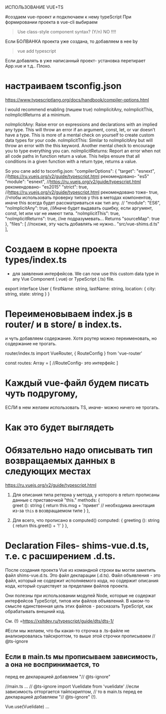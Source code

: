 ИСПОЛЬЗОВАНИЕ VUE+TS

#создаем vue-проект и подключаем к нему typeScript
При формировании проекта в vue-cli выбираем
>Use class-style component syntax? (Y/n) NO !!!!
 
Если БОЛВАНКА проекта уже создана, то добавляем в нее by
>vue add typescript

Если добавлять в уже написанный проект- установка перетирает App.vue и т.д.. Плохо.



# настраиваем tsconfig.json
https://www.typescriptlang.org/docs/handbook/compiler-options.html

I would recommend enabling (пишем true) noImplicitAny, noImplicitThis, noImplicitReturns at a minimum.

noImplicitAny: Raise error on expressions and declarations with an implied any type. This will throw an error if an argument, const, let, or var doesn’t have a type. This is more of a mental check on yourself to create custom data types for your code.
noImplicitThis: Similar to noImplicitAny but will throw an error with the this keyword. Another mental check to encourage you to type everything you can.
noImplicitReturns: Report an error when not all code paths in function return a value. This helps ensure that all conditions in a given function with a return type, returns a value.

So you cane add to tsconfig.json:
  "compilerOptions": {
    "target": "esnext", //https://ru.vuejs.org/v2/guide/typescript.html рекомендовано- "es5"
    "module": "esnext", //https://ru.vuejs.org/v2/guide/typescript.html рекомендовано- "es2015"
    "strict": true,   //https://ru.vuejs.org/v2/guide/typescript.html рекомендовано тоже- true,
    //чтобы использовать проверку типов у this в методах компонентов, иначе this всегда будет рассматриваться как тип any.
    //
    "module": "ES6",
    "noImplicitAny": true,      //Иначе будет выдавать ошибку, если аргумент, const, let или var не имеют типа.
    "noImplicitThis": true,
    "noImplicitReturns": true,  //не подразумевать... Returns
    "sourceMap": true
  },
  "files": [          //похоже, эту часть добавлять не нужно..
    "src/vue-shims.d.ts"
  ],



# Создаем в корне проекта types/index.ts
- для заявления интерфейсов.
We can now use this custom data type in any Vue Component (.vue) or TypeScript (.ts) file.

export interface User {
  firstName: string,
  lastName: string,
  location: {
    city: string,
    state: string
  }
}

 
 
# Переименовываем index.js в router/ и в store/  в index.ts.
и чуть добавляем содержание.
Хотя роутер можно переименовать, но содержание не трогать. 

router/index.ts 
import VueRouter, { RouteConfig } from 'vue-router'

const routes: Array<RouteConfig> = [    //RouteConfig- это интерфейс
]
 
 


# Каждый vue-файл будем писать чуть подругому,
ЕСЛИ в нем желаем использовать TS, иначе- можно ничего не трогать.

<script lang="ts"> 
  import Vue from 'vue';
  import { User } from '@/types'    // Our interface
  
  export default Vue.extend({      //добавляем Vue.extend
  })
</script>




# Как это будет выглядеть
<script lang="ts"> 
  import Vue from 'vue';
  import { User } from '@/types'  // интерфейс, обозначен в src/types/index.ts
  
  export default Vue.extend({     //подключение TS
    data() {
      return {
        user: {} as User,     // Декларируем с учетом type User, который импортируем from '@/types',
        locations: [] as string[]
      }
    },
    computed: {
      fullName(): string {              //функция возвращает строку
        return `${this.user.firstName} ${this.user.lastName}`
      }
    }
  })
</script>






# Обязательно надо описывать тип возвращаемых данных в следующих местах
https://ru.vuejs.org/v2/guide/typescript.html

1) Для описания типа ретерна у метода, у которого в return прописаны данные с приставочкой "this."
  methods: {   
    greet (): string {
      return this.msg + 'привет'   // необходима аннотация из-за `this` в возвращаемом типе
    }
  },

2) Для всего, что прописано в computed()
  computed: {
    greeting (): string {
      return this.greet() + '!'
    }
  },
  




 # Declaration Files- shims-vue.d.ts, т.е. с расширением .d.ts.
 
После создания проекта Vue из командной строки вы могли заметить файл shims-vue.d.ts. 
Это файл декларации (.d.ts). Файл объявления - это файл, который не содержит исполняемого кода, 
но содержит описания кода, который существует за пределами файлов проекта.

Они полезны при использовании модулей Node, которые не содержат интерфейсов TypeScript, типов или файлов объявлений. 
В каком-то смысле единственная цель этих файлов - рассказать TypeScript, как обрабатывать внешний код.
 
 См. (!)
 =https://xsltdev.ru/typescript/guide/dts/dts-1/
 
 
 
 
 
 

#Если мы желаем, что бы какая-то строчка в .ts-файле не анализировалась тайскроптом,
то выше этой строчки прописываем
// @ts-ignore


 
 
 
 ## Если в main.ts мы прописываем зависимость, а она не воспринимается, то
 перед ее декларацией добавляем "// @ts-ignore"
 
//main.ts
 ...
 // @ts-ignore
 import Vuelidate from 'vuelidate'  //если зависимость отторгается тайпскриптом,
 // то в main.ts перед ее декларацией добавляем "// @ts-ignore" (!).
 
 Vue.use(Vuelidate)
 ...


 
 
 
